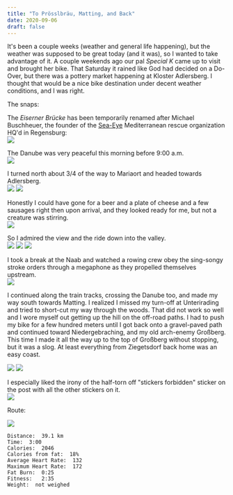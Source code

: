 ```yaml
---
title: "To Prösslbräu, Matting, and Back"
date: 2020-09-06
draft: false
---
```


It's been a couple weeks (weather and general life happening), but the weather was supposed to be great today (and it was), so I wanted to take advantage of it.  A couple weekends ago our pal *Special K* came up to visit and brought her bike.  That Saturday it rained like God had decided on a Do-Over, but there was a pottery market happening at Kloster Adlersberg.  I thought that would be a nice bike destination under decent weather conditions, and I was right.


The snaps:

The *Eiserner Brücke* has been temporarily renamed after Michael Buschheuer, the founder of the [Sea-Eye](https://sea-eye.org/) Mediterranean rescue organization HQ'd in Regensburg:  
![](/IMG_20200906_083409979_s.jpg)

The Danube was very peaceful this morning before 9:00 a.m.  
![](/IMG_20200906_084705973_HDR_s.jpg)

I turned north about 3/4 of the way to Mariaort and headed towards Adlersberg.   
![](/IMG_20200906_090130719_s.jpg)
![](/IMG_20200906_090323577_s.jpg)

Honestly I could have gone for a beer and a plate of cheese and a few sausages right then upon arrival, and they looked ready for me, but not a creature was stirring.  
![](/IMG_20200906_090825758_s.jpg)

So I admired the view and the ride down into the valley.  
![](/IMG_20200906_091221701_HDR_s.jpg)
![](/IMG_20200906_091920677_HDR_s.jpg)
![](/IMG_20200906_092140868_HDR_s.jpg)

I took a break at the Naab and watched a rowing crew obey the sing-songy stroke orders through a megaphone as they propelled themselves upstream.  
![](/IMG_20200906_093718880_s.jpg)

I continued along the train tracks, crossing the Danube too, and made my way south towards Matting.  I realized I missed my turn-off at Unterirading and tried to short-cut my way through the woods.  That did not work so well and I wore myself out getting up the hill on the off-road paths.  I had to push my bike for a few hundred meters until I got back onto a gravel-paved path and continued toward Niedergebraching, and my old arch-enemy Großberg.  This time I made it all the way up to the top of Großberg without stopping, but it was a slog.  At least everything from Ziegetsdorf back home was an easy coast.

![](/IMG_20200906_095831251_s.jpg)
![](/IMG_20200906_101149899_s.jpg)

I especially liked the irony of the half-torn off "stickers forbidden" sticker on the post with all the other stickers on it.  
![](/IMG_20200906_113524324_s.jpg)

Route:

![](/20200906.jpg)



```
Distance:  39.1 km 
Time:  3:00 
Calories:  2046
Calories from fat:  18% 
Average Heart Rate:  132 
Maximum Heart Rate:  172
Fat Burn:  0:25
Fitness:   2:35
Weight:  not weighed
```
